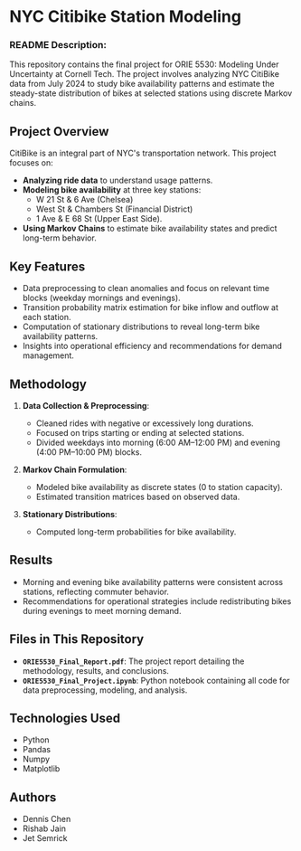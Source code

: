 # NYC Citibike Station Modeling

### README Description:

This repository contains the final project for ORIE 5530: Modeling Under Uncertainty at Cornell Tech. The project involves analyzing NYC CitiBike data from July 2024 to study bike availability patterns and estimate the steady-state distribution of bikes at selected stations using discrete Markov chains.

## Project Overview
CitiBike is an integral part of NYC's transportation network. This project focuses on:
- **Analyzing ride data** to understand usage patterns.
- **Modeling bike availability** at three key stations:  
  - W 21 St & 6 Ave (Chelsea)  
  - West St & Chambers St (Financial District)  
  - 1 Ave & E 68 St (Upper East Side).  
- **Using Markov Chains** to estimate bike availability states and predict long-term behavior.

## Key Features
- Data preprocessing to clean anomalies and focus on relevant time blocks (weekday mornings and evenings).
- Transition probability matrix estimation for bike inflow and outflow at each station.
- Computation of stationary distributions to reveal long-term bike availability patterns.
- Insights into operational efficiency and recommendations for demand management.

## Methodology
1. **Data Collection & Preprocessing**:  
   - Cleaned rides with negative or excessively long durations.
   - Focused on trips starting or ending at selected stations.  
   - Divided weekdays into morning (6:00 AM–12:00 PM) and evening (4:00 PM–10:00 PM) blocks.

2. **Markov Chain Formulation**:  
   - Modeled bike availability as discrete states (0 to station capacity).
   - Estimated transition matrices based on observed data.  

3. **Stationary Distributions**:  
   - Computed long-term probabilities for bike availability.  

## Results
- Morning and evening bike availability patterns were consistent across stations, reflecting commuter behavior.
- Recommendations for operational strategies include redistributing bikes during evenings to meet morning demand.

## Files in This Repository
- **`ORIE5530_Final_Report.pdf`**: The project report detailing the methodology, results, and conclusions.
- **`ORIE5530_Final_Project.ipynb`**: Python notebook containing all code for data preprocessing, modeling, and analysis.

## Technologies Used
- Python
- Pandas
- Numpy
- Matplotlib

## Authors
- Dennis Chen  
- Rishab Jain  
- Jet Semrick  

